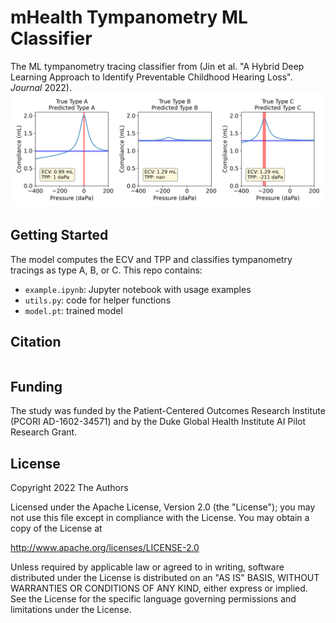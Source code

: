# mHealth Tympanometry ML Classifier
The ML tympanometry tracing classifier from
(Jin et al. "A Hybrid Deep Learning Approach to Identify Preventable Childhood Hearing Loss".
*Journal* 2022).
![Example Tympanograms](ABC.png)

## Getting Started
The model computes the ECV and TPP and classifies tympanometry tracings as type A, B, or C.
This repo contains:
* `example.ipynb`: Jupyter notebook with usage examples
* `utils.py`: code for helper functions
* `model.pt`: trained model

## Citation
```bibtex
```

## Funding
The study was funded by the Patient-Centered Outcomes Research Institute (PCORI AD-1602-34571) and by the Duke Global Health Institute AI Pilot Research Grant.

## License
Copyright 2022 The Authors

Licensed under the Apache License, Version 2.0 (the "License");
you may not use this file except in compliance with the License.
You may obtain a copy of the License at

   http://www.apache.org/licenses/LICENSE-2.0

Unless required by applicable law or agreed to in writing, software
distributed under the License is distributed on an "AS IS" BASIS,
WITHOUT WARRANTIES OR CONDITIONS OF ANY KIND, either express or implied.
See the License for the specific language governing permissions and
limitations under the License.
